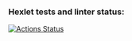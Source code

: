### Hexlet tests and linter status:
[![Actions Status](https://github.com/denys-abramov-dev/backend-project-44/workflows/hexlet-check/badge.svg)](https://github.com/denys-abramov-dev/backend-project-44/actions)